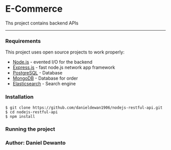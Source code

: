 # E-Commerce

Ths project contains backend APIs

---

### Requirements

This project uses open source projects to work properly:

- [Node.js] - evented I/O for the backend
- [Express.js] - fast node.js network app framework
- [PostgreSQL] - Database
- [MongoDB] - Database for order
- [Elasticsearch] - Search engine

### Installation

    $ git clone https://github.com/danieldewan1906/nodejs-restful-api.git
    $ cd nodejs-restful-api
    $ npm install

### Running the project

[node.js]: http://www.nodejs.org
[express.js]: http://www.expressjs.com
[postgresql]: https://www.postgresql.org
[mongodb]: https://www.mongodb.com
[elasticsearch]: https://www.elastic.co

### Author: Daniel Dewanto
